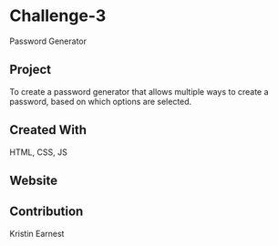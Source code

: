 # Challenge-3
Password Generator

## Project
To create a password generator that allows multiple ways to create a password, based on which options are selected.

## Created With
HTML, CSS, JS

## Website

## Contribution
Kristin Earnest

